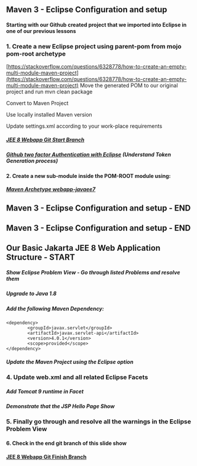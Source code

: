 ## Maven 3 - Eclipse Configuration and setup


#### Starting with our Github created project that we imported into Eclipse in one of our previous lessons 

### 1. Create a new Eclipse project using parent-pom from mojo pom-root archetype
[https://stackoverflow.com/questions/6328778/how-to-create-an-empty-multi-module-maven-project](https://stackoverflow.com/questions/6328778/how-to-create-an-empty-multi-module-maven-project)
Move the generated POM to our original project and run mvn clean package

Convert to Maven Project

Use locally installed Maven version

Update settings.xml according to your work-place requirements

 
##### [JEE 8 Webapp Git Start Branch](https://github.com/NicorDesignsLLC/JakartaJEEWebDevelopment/tree/pom-root-start)

##### [Github two factor Authentication with Eclipse](https://stackoverflow.com/questions/32527522/how-to-github-two-factor-authentication-with-eclipse) (Understand Token Generation process)

#### 2. Create a new sub-module inside the POM-ROOT module using:
 
##### [Maven Archetype webapp-javaee7 ](https://mvnrepository.com/artifact/org.codehaus.mojo.archetypes/webapp-javaee7)
 
## Maven 3 - Eclipse Configuration and setup - END

## Maven 3 - Eclipse Configuration and setup - END


## Our Basic Jakarta JEE 8 Web Application Structure - START

##### Show Eclipse Problem View - Go through listed Problems and resolve them

##### Upgrade to Java 1.8

##### Add the following Maven Dependency:
 
	<dependency>
            <groupId>javax.servlet</groupId>
            <artifactId>javax.servlet-api</artifactId>
            <version>4.0.1</version>
            <scope>provided</scope>
    </dependency>

##### Update the Maven Project using the Eclipse option

### 4. Update web.xml and all related Eclipse Facets

##### Add Tomcat 9 runtime in Facet

##### Demonstrate that the JSP Hello Page Show

### 5. Finally go through and resolve all the warnings in the Eclipse Problem View

#### 6. Check in the end git branch of this slide show

#### [JEE 8 Webapp Git Finish Branch](https://github.com/NicorDesignsLLC/JakartaJEEWebDevelopment/tree/pom-root-finish)
 


    

